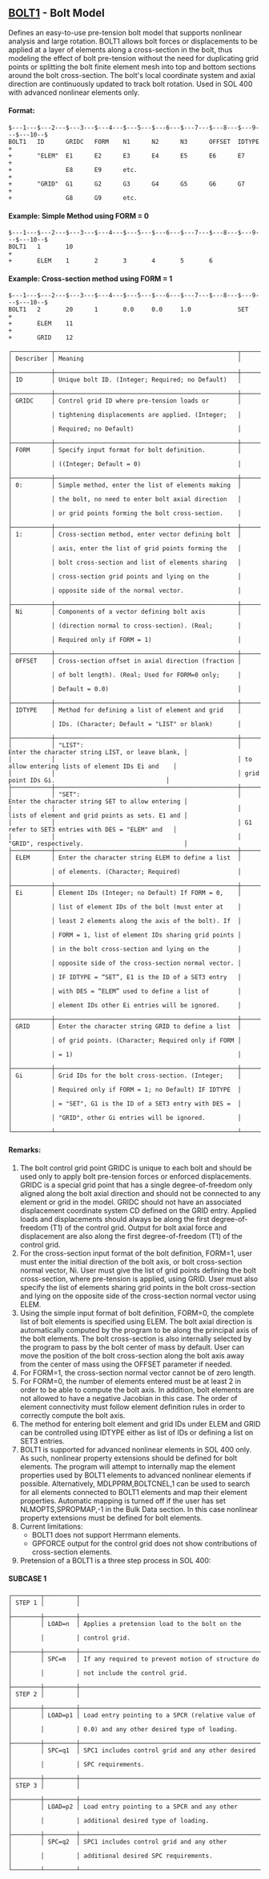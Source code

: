 ## [BOLT1](https://help.hexagonmi.com/bundle/MSC_Nastran_2022.4/page/Nastran_Combined_Book/qrg/bulkab/TOC.BOLT11.xhtml) - Bolt Model

Defines an easy-to-use pre-tension bolt model that supports nonlinear analysis and large rotation. BOLT1 allows bolt forces or displacements to be applied at a layer of elements along a cross-section in the bolt, thus modeling the effect of bolt pre-tension without the need for duplicating grid points or splitting the bolt finite element mesh into top and bottom sections around the bolt cross-section. The bolt's local coordinate system and axial direction are continuously updated to track bolt rotation. Used in SOL 400 with advanced nonlinear elements only.

#### Format:

```nastran
$---1---$---2---$---3---$---4---$---5---$---6---$---7---$---8---$---9---$---10--$
BOLT1   ID      GRIDC   FORM    N1      N2      N3      OFFSET  IDTYPE  +        
+       "ELEM"  E1      E2      E3      E4      E5      E6      E7      +        
+               E8      E9      etc.                                    +        
+       "GRID"  G1      G2      G3      G4      G5      G6      G7      +        
+               G8      G9      etc.                                            
```

#### Example: Simple Method using FORM = 0

```nastran
$---1---$---2---$---3---$---4---$---5---$---6---$---7---$---8---$---9---$---10--$
BOLT1   1       10                                                      +       
+       ELEM    1       2       3       4       5       6                       
```

#### Example: Cross-section method using FORM = 1

```nastran
$---1---$---2---$---3---$---4---$---5---$---6---$---7---$---8---$---9---$---10--$
BOLT1   2       20      1       0.0     0.0     1.0             SET     +       
+       ELEM    11                                                      +       
+       GRID    12                                                              
```

```text
┌───────────┬───────────────────────────────────────────────────┬──────────────────────────────────────────────────┐
│ Describer │ Meaning                                           │                                                  │
├───────────┼───────────────────────────────────────────────────┼──────────────────────────────────────────────────┤
│ ID        │ Unique bolt ID. (Integer; Required; no Default)   │                                                  │
├───────────┼───────────────────────────────────────────────────┼──────────────────────────────────────────────────┤
│ GRIDC     │ Control grid ID where pre-tension loads or        │                                                  │
│           │ tightening displacements are applied. (Integer;   │                                                  │
│           │ Required; no Default)                             │                                                  │
├───────────┼───────────────────────────────────────────────────┼──────────────────────────────────────────────────┤
│ FORM      │ Specify input format for bolt definition.         │                                                  │
│           │ ((Integer; Default = 0)                           │                                                  │
├───────────┼───────────────────────────────────────────────────┼──────────────────────────────────────────────────┤
│ 0:        │ Simple method, enter the list of elements making  │                                                  │
│           │ the bolt, no need to enter bolt axial direction   │                                                  │
│           │ or grid points forming the bolt cross-section.    │                                                  │
├───────────┼───────────────────────────────────────────────────┼──────────────────────────────────────────────────┤
│ 1:        │ Cross-section method, enter vector defining bolt  │                                                  │
│           │ axis, enter the list of grid points forming the   │                                                  │
│           │ bolt cross-section and list of elements sharing   │                                                  │
│           │ cross-section grid points and lying on the        │                                                  │
│           │ opposite side of the normal vector.               │                                                  │
├───────────┼───────────────────────────────────────────────────┼──────────────────────────────────────────────────┤
│ Ni        │ Components of a vector defining bolt axis         │                                                  │
│           │ (direction normal to cross-section). (Real;       │                                                  │
│           │ Required only if FORM = 1)                        │                                                  │
├───────────┼───────────────────────────────────────────────────┼──────────────────────────────────────────────────┤
│ OFFSET    │ Cross-section offset in axial direction (fraction │                                                  │
│           │ of bolt length). (Real; Used for FORM=0 only;     │                                                  │
│           │ Default = 0.0)                                    │                                                  │
├───────────┼───────────────────────────────────────────────────┼──────────────────────────────────────────────────┤
│ IDTYPE    │ Method for defining a list of element and grid    │                                                  │
│           │ IDs. (Character; Default = "LIST" or blank)       │                                                  │
├───────────┼───────────────────────────────────────────────────┼──────────────────────────────────────────────────┤
│           │ "LIST":                                           │ Enter the character string LIST, or leave blank, │
│           │                                                   │ to allow entering lists of element IDs Ei and    │
│           │                                                   │ grid point IDs Gi.                               │
├───────────┼───────────────────────────────────────────────────┼──────────────────────────────────────────────────┤
│           │ "SET":                                            │ Enter the character string SET to allow entering │
│           │                                                   │ lists of element and grid points as sets. E1 and │
│           │                                                   │ G1 refer to SET3 entries with DES = "ELEM" and   │
│           │                                                   │ "GRID", respectively.                            │
├───────────┼───────────────────────────────────────────────────┼──────────────────────────────────────────────────┤
│ ELEM      │ Enter the character string ELEM to define a list  │                                                  │
│           │ of elements. (Character; Required)                │                                                  │
├───────────┼───────────────────────────────────────────────────┼──────────────────────────────────────────────────┤
│ Ei        │ Element IDs (Integer; no Default) If FORM = 0,    │                                                  │
│           │ list of element IDs of the bolt (must enter at    │                                                  │
│           │ least 2 elements along the axis of the bolt). If  │                                                  │
│           │ FORM = 1, list of element IDs sharing grid points │                                                  │
│           │ in the bolt cross-section and lying on the        │                                                  │
│           │ opposite side of the cross-section normal vector. │                                                  │
│           │ IF IDTYPE = “SET”, E1 is the ID of a SET3 entry   │                                                  │
│           │ with DES = “ELEM” used to define a list of        │                                                  │
│           │ element IDs other Ei entries will be ignored.     │                                                  │
├───────────┼───────────────────────────────────────────────────┼──────────────────────────────────────────────────┤
│ GRID      │ Enter the character string GRID to define a list  │                                                  │
│           │ of grid points. (Character; Required only if FORM │                                                  │
│           │ = 1)                                              │                                                  │
├───────────┼───────────────────────────────────────────────────┼──────────────────────────────────────────────────┤
│ Gi        │ Grid IDs for the bolt cross-section. (Integer;    │                                                  │
│           │ Required only if FORM = 1; no Default) IF IDTYPE  │                                                  │
│           │ = "SET", G1 is the ID of a SET3 entry with DES =  │                                                  │
│           │ "GRID", other Gi entries will be ignored.         │                                                  │
└───────────┴───────────────────────────────────────────────────┴──────────────────────────────────────────────────┘
```

#### Remarks:

1. The bolt control grid point GRIDC is unique to each bolt and should be used only to apply bolt pre-tension forces or enforced displacements. GRIDC is a special grid point that has a single degree-of-freedom only aligned along the bolt axial direction and should not be connected to any element or grid in the model. GRIDC should not have an associated displacement coordinate system CD defined on the GRID entry. Applied loads and displacements should always be along the first degree-of-freedom (T1) of the control grid. Output for bolt axial force and displacement are also along the first degree-of-freedom (T1) of the control grid.
2. For the cross-section input format of the bolt definition, FORM=1, user must enter the initial direction of the bolt axis, or bolt cross-section normal vector, Ni. User must give the list of grid points defining the bolt cross-section, where pre-tension is applied, using GRID. User must also specify the list of elements sharing grid points in the bolt cross-section and lying on the opposite side of the cross-section normal vector using ELEM.
3. Using the simple input format of bolt definition, FORM=0, the complete list of bolt elements is specified using ELEM. The bolt axial direction is automatically computed by the program to be along the principal axis of the bolt elements. The bolt cross-section is also internally selected by the program to pass by the bolt center of mass by default. User can move the position of the bolt cross-section along the bolt axis away from the center of mass using the OFFSET parameter if needed.
4. For FORM=1, the cross-section normal vector cannot be of zero length.
5. For FORM=0, the number of elements entered must be at least 2 in order to be able to compute the bolt axis. In addition, bolt elements are not allowed to have a negative Jacobian in this case. The order of element connectivity must follow element definition rules in order to correctly compute the bolt axis.
6. The method for entering bolt element and grid IDs under ELEM and GRID can be controlled using IDTYPE either as list of IDs or defining a list on SET3 entries.
7. BOLT1 is supported for advanced nonlinear elements in SOL 400 only. As such, nonlinear property extensions should be defined for bolt elements. The program will attempt to internally map the element properties used by BOLT1 elements to advanced nonlinear elements if possible. Alternatively, MDLPPRM,BOLTCNEL,1 can be used to search for all elements connected to BOLT1 elements and map their element properties. Automatic mapping is turned off if the user has set NLMOPTS,SPROPMAP,-1 in the Bulk Data section. In this case nonlinear property extensions must be defined for bolt elements.
8. Current limitations:
     - BOLT1 does not support Herrmann elements.
     - GPFORCE output for the control grid does not show contributions of cross-section elements.
9. Pretension of a BOLT1 is a three step process in SOL 400:

#### SUBCASE 1

```text
┌────────┬─────────┬───────────────────────────────────────────────────┐
│ STEP 1 │         │                                                   │
├────────┼─────────┼───────────────────────────────────────────────────┤
│        │ LOAD=n  │ Applies a pretension load to the bolt on the      │
│        │         │ control grid.                                     │
├────────┼─────────┼───────────────────────────────────────────────────┤
│        │ SPC=m   │ If any required to prevent motion of structure do │
│        │         │ not include the control grid.                     │
├────────┼─────────┼───────────────────────────────────────────────────┤
│ STEP 2 │         │                                                   │
├────────┼─────────┼───────────────────────────────────────────────────┤
│        │ LOAD=p1 │ Load entry pointing to a SPCR (relative value of  │
│        │         │ 0.0) and any other desired type of loading.       │
├────────┼─────────┼───────────────────────────────────────────────────┤
│        │ SPC=q1  │ SPC1 includes control grid and any other desired  │
│        │         │ SPC requirements.                                 │
├────────┼─────────┼───────────────────────────────────────────────────┤
│ STEP 3 │         │                                                   │
├────────┼─────────┼───────────────────────────────────────────────────┤
│        │ LOAD=p2 │ Load entry pointing to a SPCR and any other       │
│        │         │ additional desired type of loading.               │
├────────┼─────────┼───────────────────────────────────────────────────┤
│        │ SPC=q2  │ SPC1 includes control grid and any other          │
│        │         │ additional desired SPC requirements.              │
└────────┴─────────┴───────────────────────────────────────────────────┘
```
